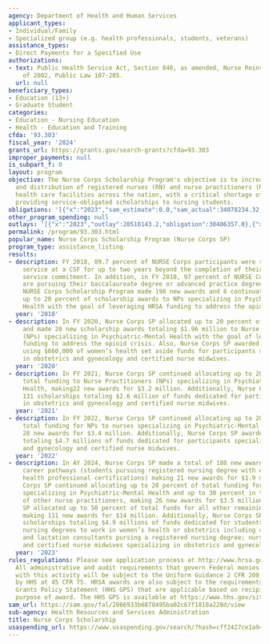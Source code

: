 ```yaml
---
agency: Department of Health and Human Services
applicant_types:
- Individual/Family
- Specialized group (e.g. health professionals, students, veterans)
assistance_types:
- Direct Payments for a Specified Use
authorizations:
- text: Public Health Service Act, Section 846, as amended, Nurse Reinvestment Act
    of 2002, Public Law 107-205.
  url: null
beneficiary_types:
- Education (13+)
- Graduate Student
categories:
- Education - Nursing Education
- Health - Education and Training
cfda: '93.303'
fiscal_year: '2024'
grants_url: https://grants.gov/search-grants?cfda=93.303
improper_payments: null
is_subpart_f: 0
layout: program
objective: The Nurse Corps Scholarship Program's objective is to increase the supply
  and distribution of registered nurses (RN) and nurse practitioners (NPs) in eligible
  health care facilities across the nation, with a critical shortage of nurses by
  providing service-obligated scholarships to nursing students.
obligations: '[{"x":"2023","sam_estimate":0.0,"sam_actual":34078234.32,"usa_spending_actual":30406357.0},{"x":"2024","sam_estimate":0.0,"sam_actual":24479337.75,"usa_spending_actual":18957277.0},{"x":"2025","sam_estimate":0.0,"sam_actual":27790500.0,"usa_spending_actual":-853635.0}]'
other_program_spending: null
outlays: '[{"x":"2023","outlay":20510143.2,"obligation":30406357.0},{"x":"2024","outlay":2462596.38,"obligation":18957277.0},{"x":"2025","outlay":0.0,"obligation":-853635.0}]'
permalink: /program/93.303.html
popular_name: Nurse Corps Scholarship Program (Nurse Corps SP)
program_type: assistance_listing
results:
- description: FY 2018, 89.7 percent of NURSE Corps participants were retained in
    service at a CSF for up to two years beyond the completion of their NURSE Corps
    service commitment. In addition, in FY 2018, 97 percent of NURSE Corps SP awardees
    are pursuing their baccalaureate degree or advanced practice degree. In FY 2019,
    NURSE Corps Scholarship Program made 198 new awards and 6 continuations HRSA directed
    up to 20 percent of scholarship awards to NPs specializing in Psychiatric-Mental
    Health with the goal of leveraging HRSA funding to address the opioid crisis.
  year: '2018'
- description: In FY 2020, Nurse Corps SP allocated up to 20 percent of total funding
    and made 20 new scholarship awards totaling $1.96 million to Nurse Practitioners
    (NPs) specializing in Psychiatric-Mental Health with the goal of leveraging HRSA
    funding to address the opioid crisis. Also, Nurse Corps SP awarded 5 scholarships
    using $660,000 of women’s health set aside funds for participants specializing
    in obstetrics and gynecology and certified nurse midwives.
  year: '2020'
- description: In FY 2021, Nurse Corps SP continued allocating up to 20 percent of
    total funding to Nurse Practitioners (NPs) specializing in Psychiatric-Mental
    Health, making22 new awards for $3.2 million. Additionally, Nurse Corps SP awarded
    131 scholarships totaling $2.6 million of funds dedicated for participants specializing
    in obstetrics and gynecology and certified nurse midwives.
  year: '2021'
- description: In FY 2022, Nurse Corps SP continued allocating up to 20 percent of
    total funding for NPs to nurses specializing in Psychiatric-Mental Health, making
    28 new awards for $3.4 million. Additionally, Nurse Corps SP awarded 42 scholarships
    totaling $4.7 millions of funds dedicated for participants specializing in obstetrics
    and gynecology and certified nurse midwives.
  year: '2022'
- description: In AY 2024, Nurse Corps SP made a total of 188 new awards of which
    career pathways (students pursuing registered nursing degree with entry level
    health professional certifications) making 21 new awards for $1.9 million.  Nurse
    Corps SP continued allocating up to 20 percent of total funding for NPs to nurses
    specializing in Psychiatric-Mental Health and up to 30 percent in the education
    of other nurse practitioners, making 26 new awards for $3.5 million.  Nurse Corps
    SP allocated up to 50 percent of total funds for all other remaining nursing specialties
    making 111 new awards for $14 million. Additionally, Nurse Corps SP awarded 30
    scholarships totaling $4.9 millions of funds dedicated for students pursing registered
    nursing degrees to work in women’s health or obstetrics including current doulas
    and lactation consultants pursing a registered nursing degree; nurse practitioners,
    and certified nurse midwives specializing in obstetrics and gynecology.
  year: '2023'
rules_regulations: Please see application process at http://www.hrsa.gov/loanscholarships/scholarships/Nursing/index.html.
  All administrative and audit requirements that govern Federal monies associated
  with this activity will be subject to the Uniform Guidance 2 CFR 200 as codified
  by HHS at 45 CFR 75. HRSA awards are also subject to the requirements of the HHS
  Grants Policy Statement (HHS GPS) that are applicable based on recipient type and
  purpose of award. The HHS GPS is available at https://www.hhs.gov/sites/default/files/hhs-grants-policy-statement-october-2024.pdf.
sam_url: https://sam.gov/fal/2066933b6878495ba02c67f1818a228d/view
sub-agency: Health Resources and Services Administration
title: Nurse Corps Scholarship
usaspending_url: https://www.usaspending.gov/search/?hash=cff2427ce1a9437849788e4e24cac7d5
---
```

